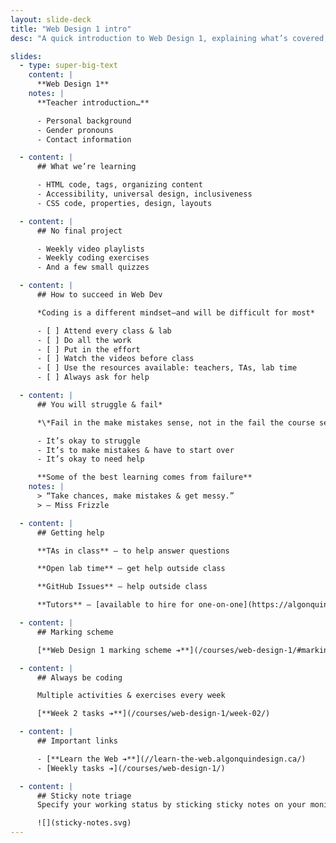 ```yaml
---
layout: slide-deck
title: "Web Design 1 intro"
desc: "A quick introduction to Web Design 1, explaining what’s covered, expectations & marking scheme."

slides:
  - type: super-big-text
    content: |
      **Web Design 1**
    notes: |
      **Teacher introduction…**

      - Personal background
      - Gender pronouns
      - Contact information

  - content: |
      ## What we’re learning

      - HTML code, tags, organizing content
      - Accessibility, universal design, inclusiveness
      - CSS code, properties, design, layouts

  - content: |
      ## No final project

      - Weekly video playlists
      - Weekly coding exercises
      - And a few small quizzes

  - content: |
      ## How to succeed in Web Dev

      *Coding is a different mindset—and will be difficult for most*

      - [ ] Attend every class & lab
      - [ ] Do all the work
      - [ ] Put in the effort
      - [ ] Watch the videos before class
      - [ ] Use the resources available: teachers, TAs, lab time
      - [ ] Always ask for help

  - content: |
      ## You will struggle & fail*

      *\*Fail in the make mistakes sense, not in the fail the course sense*

      - It’s okay to struggle
      - It’s to make mistakes & have to start over
      - It’s okay to need help

      **Some of the best learning comes from failure**
    notes: |
      > “Take chances, make mistakes & get messy.”
      > — Miss Frizzle

  - content: |
      ## Getting help

      **TAs in class** — to help answer questions

      **Open lab time** — get help outside class

      **GitHub Issues** — help outside class

      **Tutors** — [available to hire for one-on-one](https://algonquincollege.libguides.com/slc/peer-tutoring)

  - content: |
      ## Marking scheme

      [**Web Design 1 marking scheme ➔**](/courses/web-design-1/#marking-scheme)

  - content: |
      ## Always be coding

      Multiple activities & exercises every week

      [**Week 2 tasks ➔**](/courses/web-design-1/week-02/)

  - content: |
      ## Important links

      - [**Learn the Web ➔**](//learn-the-web.algonquindesign.ca/)
      - [Weekly tasks ➔](/courses/web-design-1/)

  - content: |
      ## Sticky note triage
      Specify your working status by sticking sticky notes on your monitor

      ![](sticky-notes.svg)
---
```

